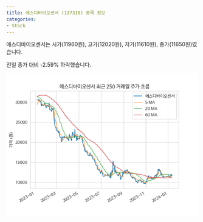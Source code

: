 ```yaml
---
title: 에스디바이오센서 (137310) 종목 정보
categories:
- Stock
---
```


에스디바이오센서는 시가(11960원), 고가(12020원), 저가(11610원), 종가(11650원)였습니다.

전일 종가 대비 -2.59% 하락했습니다.

<!-- more -->

![137310](/assets/images/stock/137310.png)
